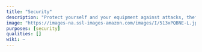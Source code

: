```yaml
---
title: "Security"
description: "Protect yourself and your equipment against attacks, thefts and accidents."
image: "https://images-na.ssl-images-amazon.com/images/I/513xPQBNE-L.jpg"
purposes: [security]
qualities: []
wiki: ~
---
```


